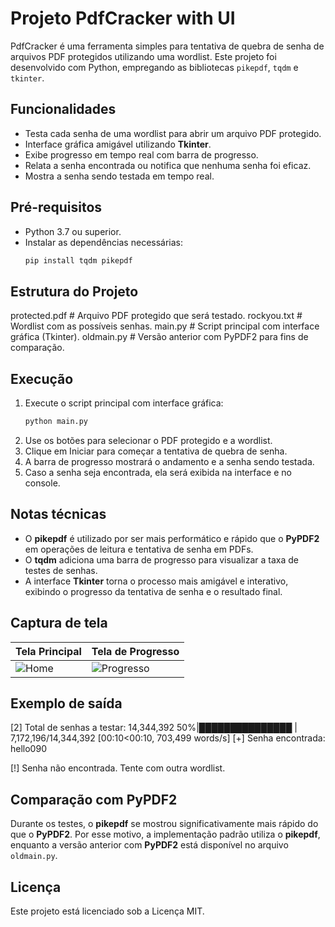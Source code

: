 # Projeto PdfCracker with UI

PdfCracker é uma ferramenta simples para tentativa de quebra de senha de arquivos PDF protegidos utilizando uma wordlist. Este projeto foi desenvolvido com Python, empregando as bibliotecas `pikepdf`, `tqdm` e `tkinter`.

## Funcionalidades

- Testa cada senha de uma wordlist para abrir um arquivo PDF protegido.
- Interface gráfica amigável utilizando **Tkinter**.
- Exibe progresso em tempo real com barra de progresso.
- Relata a senha encontrada ou notifica que nenhuma senha foi eficaz.
- Mostra a senha sendo testada em tempo real.

## Pré-requisitos

- Python 3.7 ou superior.
- Instalar as dependências necessárias:
  ```bash
  pip install tqdm pikepdf
  ```

## Estrutura do Projeto

protected.pdf   # Arquivo PDF protegido que será testado.
rockyou.txt     # Wordlist com as possíveis senhas.
main.py         # Script principal com interface gráfica (Tkinter).
oldmain.py      # Versão anterior com PyPDF2 para fins de comparação.

## Execução

1. Execute o script principal com interface gráfica:
   ```bash
   python main.py
   ```
2. Use os botões para selecionar o PDF protegido e a wordlist.
3. Clique em Iniciar para começar a tentativa de quebra de senha.
4. A barra de progresso mostrará o andamento e a senha sendo testada.
5. Caso a senha seja encontrada, ela será exibida na interface e no console.

## Notas técnicas

- O **pikepdf** é utilizado por ser mais performático e rápido que o **PyPDF2** em operações de leitura e tentativa de senha em PDFs.
- O **tqdm** adiciona uma barra de progresso para visualizar a taxa de testes de senhas.
- A interface **Tkinter** torna o processo mais amigável e interativo, exibindo o progresso da tentativa de senha e o resultado final.

## Captura de tela

| Tela Principal | Tela de Progresso |
|----------------|-------------------|
| ![Home](https://joaopauloaramuni.github.io/python-imgs/PdfCracker_with_UI/imgs/home.png) | ![Progresso](https://joaopauloaramuni.github.io/python-imgs/PdfCracker_with_UI/imgs/progress.png) |

## Exemplo de saída

[2] Total de senhas a testar: 14,344,392
  50%|███████████████        | 7,172,196/14,344,392 [00:10<00:10, 703,499 words/s]
[+] Senha encontrada: hello090

[!] Senha não encontrada. Tente com outra wordlist.

## Comparação com PyPDF2

Durante os testes, o **pikepdf** se mostrou significativamente mais rápido do que o **PyPDF2**. Por esse motivo, a implementação padrão utiliza o **pikepdf**, enquanto a versão anterior com **PyPDF2** está disponível no arquivo `oldmain.py`.

## Licença

Este projeto está licenciado sob a Licença MIT.
